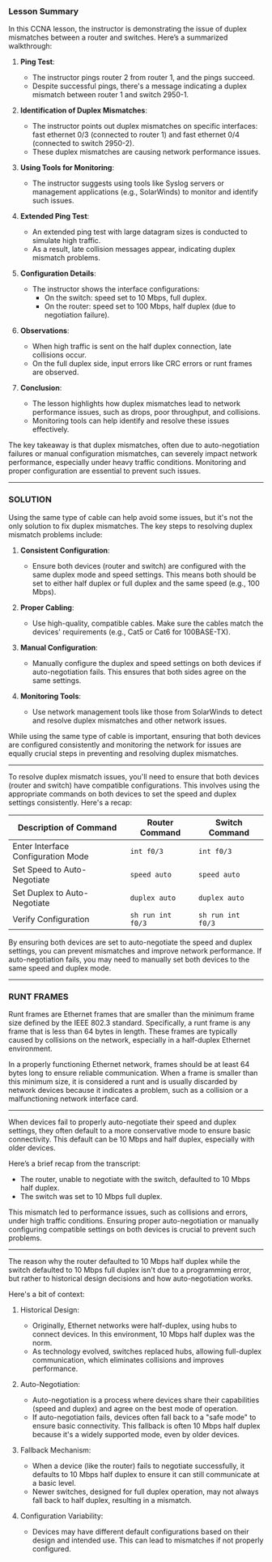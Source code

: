 ### Lesson Summary

In this CCNA lesson, the instructor is demonstrating the issue of duplex mismatches between a router and switches. Here’s a summarized walkthrough:

1. **Ping Test**:
    - The instructor pings router 2 from router 1, and the pings succeed.
    - Despite successful pings, there's a message indicating a duplex mismatch between router 1 and switch 2950-1.

2. **Identification of Duplex Mismatches**:
    - The instructor points out duplex mismatches on specific interfaces: fast ethernet 0/3 (connected to router 1) and fast ethernet 0/4 (connected to switch 2950-2).
    - These duplex mismatches are causing network performance issues.

3. **Using Tools for Monitoring**:
    - The instructor suggests using tools like Syslog servers or management applications (e.g., SolarWinds) to monitor and identify such issues.

4. **Extended Ping Test**:
    - An extended ping test with large datagram sizes is conducted to simulate high traffic.
    - As a result, late collision messages appear, indicating duplex mismatch problems.

5. **Configuration Details**:
    - The instructor shows the interface configurations:
        - On the switch: speed set to 10 Mbps, full duplex.
        - On the router: speed set to 100 Mbps, half duplex (due to negotiation failure).

6. **Observations**:
    - When high traffic is sent on the half duplex connection, late collisions occur.
    - On the full duplex side, input errors like CRC errors or runt frames are observed.

7. **Conclusion**:
    - The lesson highlights how duplex mismatches lead to network performance issues, such as drops, poor throughput, and collisions.
    - Monitoring tools can help identify and resolve these issues effectively.

The key takeaway is that duplex mismatches, often due to auto-negotiation failures or manual configuration mismatches, can severely impact network performance, especially under heavy traffic conditions. Monitoring and proper configuration are essential to prevent such issues.

---

### SOLUTION

Using the same type of cable can help avoid some issues, but it's not the only solution to fix duplex mismatches. The key steps to resolving duplex mismatch problems include:

1. **Consistent Configuration**:
    - Ensure both devices (router and switch) are configured with the same duplex mode and speed settings. This means both should be set to either half duplex or full duplex and the same speed (e.g., 100 Mbps).

2. **Proper Cabling**:
    - Use high-quality, compatible cables. Make sure the cables match the devices' requirements (e.g., Cat5 or Cat6 for 100BASE-TX).

3. **Manual Configuration**:
    - Manually configure the duplex and speed settings on both devices if auto-negotiation fails. This ensures that both sides agree on the same settings.

4. **Monitoring Tools**:
    - Use network management tools like those from SolarWinds to detect and resolve duplex mismatches and other network issues.

While using the same type of cable is important, ensuring that both devices are configured consistently and monitoring the network for issues are equally crucial steps in preventing and resolving duplex mismatches.

---

To resolve duplex mismatch issues, you'll need to ensure that both devices (router and switch) have compatible configurations. This involves using the appropriate commands on both devices to set the speed and duplex settings consistently. Here's a recap:

| Description of Command      | Router Command                        | Switch Command                        |
|-----------------------------|---------------------------------------|---------------------------------------|
| Enter Interface Configuration Mode | `int f0/3`                     | `int f0/3`                            |
| Set Speed to Auto-Negotiate | `speed auto`                          | `speed auto`                          |
| Set Duplex to Auto-Negotiate| `duplex auto`                         | `duplex auto`                         |
| Verify Configuration        | `sh run int f0/3`                     | `sh run int f0/3`                     |

By ensuring both devices are set to auto-negotiate the speed and duplex settings, you can prevent mismatches and improve network performance. If auto-negotiation fails, you may need to manually set both devices to the same speed and duplex mode.

---

### RUNT FRAMES

Runt frames are Ethernet frames that are smaller than the minimum frame size defined by the IEEE 802.3 standard. Specifically, a runt frame is any frame that is less than 64 bytes in length. These frames are typically caused by collisions on the network, especially in a half-duplex Ethernet environment.

In a properly functioning Ethernet network, frames should be at least 64 bytes long to ensure reliable communication. When a frame is smaller than this minimum size, it is considered a runt and is usually discarded by network devices because it indicates a problem, such as a collision or a malfunctioning network interface card.

---

When devices fail to properly auto-negotiate their speed and duplex settings, they often default to a more conservative mode to ensure basic connectivity. This default can be 10 Mbps and half duplex, especially with older devices.

Here’s a brief recap from the transcript:
- The router, unable to negotiate with the switch, defaulted to 10 Mbps half duplex.
- The switch was set to 10 Mbps full duplex.

This mismatch led to performance issues, such as collisions and errors, under high traffic conditions. Ensuring proper auto-negotiation or manually configuring compatible settings on both devices is crucial to prevent such problems.

---

The reason why the router defaulted to 10 Mbps half duplex while the switch defaulted to 10 Mbps full duplex isn't due to a programming error, but rather to historical design decisions and how auto-negotiation works.

Here's a bit of context:

1. Historical Design:
    - Originally, Ethernet networks were half-duplex, using hubs to connect devices. In this environment, 10 Mbps half duplex was the norm.
    - As technology evolved, switches replaced hubs, allowing full-duplex communication, which eliminates collisions and improves performance.

2. Auto-Negotiation:
    - Auto-negotiation is a process where devices share their capabilities (speed and duplex) and agree on the best mode of operation.
    - If auto-negotiation fails, devices often fall back to a "safe mode" to ensure basic connectivity. This fallback is often 10 Mbps half duplex because it's a widely supported mode, even by older devices.

3. Fallback Mechanism:
    - When a device (like the router) fails to negotiate successfully, it defaults to 10 Mbps half duplex to ensure it can still communicate at a basic level.
    - Newer switches, designed for full duplex operation, may not always fall back to half duplex, resulting in a mismatch.

4. Configuration Variability:
    - Devices may have different default configurations based on their design and intended use. This can lead to mismatches if not properly configured.
